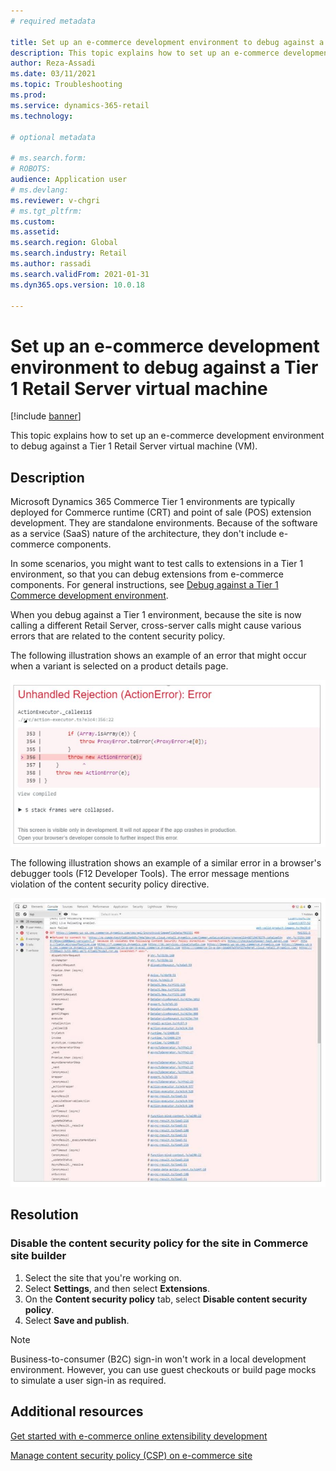 ```yaml
---
# required metadata

title: Set up an e-commerce development environment to debug against a Tier 1 Retail Server virtual machine
description: This topic explains how to set up an e-commerce development environment to debug against a Tier 1 Retail Server virtual machine (VM).
author: Reza-Assadi
ms.date: 03/11/2021
ms.topic: Troubleshooting
ms.prod: 
ms.service: dynamics-365-retail
ms.technology: 

# optional metadata

# ms.search.form: 
# ROBOTS: 
audience: Application user
# ms.devlang: 
ms.reviewer: v-chgri
# ms.tgt_pltfrm: 
ms.custom: 
ms.assetid: 
ms.search.region: Global
ms.search.industry: Retail
ms.author: rassadi
ms.search.validFrom: 2021-01-31
ms.dyn365.ops.version: 10.0.18

---
```


# Set up an e-commerce development environment to debug against a Tier 1 Retail Server virtual machine

[!include [banner](../../includes/banner.md)]

This topic explains how to set up an e-commerce development environment to debug against a Tier 1 Retail Server virtual machine (VM).

## Description

Microsoft Dynamics 365 Commerce Tier 1 environments are typically deployed for Commerce runtime (CRT) and point of sale (POS) extension development. They are standalone environments. Because of the software as a service (SaaS) nature of the architecture, they don't include e-commerce components.

In some scenarios, you might want to test calls to extensions in a Tier 1 environment, so that you can debug extensions from e-commerce components. For general instructions, see [Debug against a Tier 1 Commerce development environment](../e-commerce-extensibility/debug-tier-1.md).

When you debug against a Tier 1 environment, because the site is now calling a different Retail Server, cross-server calls might cause various errors that are related to the content security policy.

The following illustration shows an example of an error that might occur when a variant is selected on a product details page.

![Error when a variant is selected on a product details page](media/unhandled-rejection-error.jpg)

The following illustration shows an example of a similar error in a browser's debugger tools (F12 Developer Tools). The error message mentions violation of the content security policy directive.

![Debugger tools error](media/debugger-tools-error.JPG)

## Resolution

### Disable the content security policy for the site in Commerce site builder

1. Select the site that you're working on.
1. Select **Settings**, and then select **Extensions**.
1. On the **Content security policy** tab, select **Disable content security policy**.
1. Select **Save and publish**.

> [!NOTE]
> Business-to-consumer (B2C) sign-in won't work in a local development environment. However, you can use guest checkouts or build page mocks to simulate a user sign-in as required.

## Additional resources

[Get started with e-commerce online extensibility development](../e-commerce-extensibility/sdk-getting-started.md)

[Manage content security policy (CSP) on e-commerce site](../manage-csp.md)
